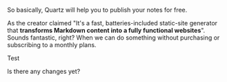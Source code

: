 
So basically, Quartz will help you to publish your notes for free. 


As the creator claimed "It's a fast, batteries-included static-site generator that **transforms Markdown content into a fully functional websites**". Sounds fantastic, right? When we can do something without purchasing or subscribing to a monthly plans. 

Test


Is there any changes yet?
